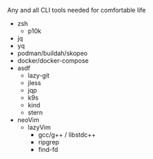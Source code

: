 Any and all CLI tools needed for comfortable life

* zsh
  * p10k
* jq
* yq
* podman/buildah/skopeo
* docker/docker-compose
* asdf
  * lazy-git
  * jless
  * jqp
  * k9s
  * kind
  * stern
* neoVim
  * lazyVim
    * gcc/g++ / libstdc++
    * ripgrep
    * find-fd
